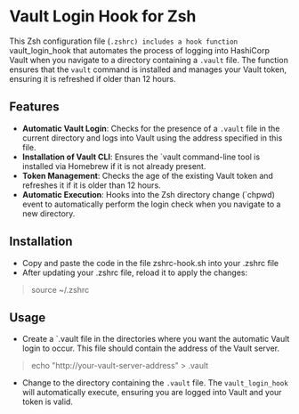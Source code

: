 # Vault Login Hook for Zsh
This Zsh configuration file (`.zshrc) includes a hook function `vault_login_hook 
that automates the process of logging into HashiCorp Vault 
when you navigate to a directory containing a `.vault` file. 
The function ensures that the `vault` command is installed and manages your Vault token, ensuring it is refreshed if older than 12 hours.

## Features
- **Automatic Vault Login**: Checks for the presence of a `.vault` file in the current directory and logs into Vault using the address specified in this file.
- **Installation of Vault CLI**: Ensures the `vault command-line tool is installed via Homebrew if it is not already present.
- **Token Management**: Checks the age of the existing Vault token and refreshes it if it is older than 12 hours.
- **Automatic Execution**: Hooks into the Zsh directory change (`chpwd) event to automatically perform the login check when you navigate to a new directory.

## Installation
- Copy and paste the code in the file zshrc-hook.sh into your .zshrc file
- After updating your .zshrc file, reload it to apply the changes:
> source ~/.zshrc

## Usage

- Create a `.vault file in the directories where you want the automatic Vault login to occur. This file should contain the address of the Vault server.
> echo "http://your-vault-server-address" > .vault

- Change to the directory containing the `.vault` file. The `vault_login_hook` will automatically execute, ensuring you are logged into Vault and your token is valid.

